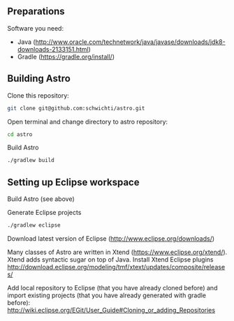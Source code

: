## Preparations
Software you need:
* Java (http://www.oracle.com/technetwork/java/javase/downloads/jdk8-downloads-2133151.html)
* Gradle (https://gradle.org/install/)

## Building Astro
Clone this repository:
```bash
git clone git@github.com:schwichti/astro.git
```

Open terminal and change directory to astro repository:
```bash
cd astro
```

Build Astro
```bash
./gradlew build
```

## Setting up Eclipse workspace
Build Astro (see above)

Generate Eclipse projects
```bash
./gradlew eclipse
```

Download latest version of Eclipse (http://www.eclipse.org/downloads/)

Many classes of Astro are written in Xtend (https://www.eclipse.org/xtend/). Xtend adds syntactic sugar on top of Java.
Install Xtend Eclipse plugins
http://download.eclipse.org/modeling/tmf/xtext/updates/composite/releases/

Add local repository to Eclipse (that you have already cloned before) and import existing projects (that you have already generated with gradle before):
http://wiki.eclipse.org/EGit/User_Guide#Cloning_or_adding_Repositories
